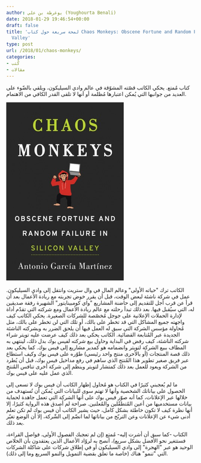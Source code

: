 ```yaml
---
author: يوغرطة بن علي (Youghourta Benali)
date: 2018-01-29 19:46:54+00:00
draft: false
title: 'لمحة سريعة حول كتاب Chaos Monkeys: Obscene Fortune and Random Failure in Silicon
  Valley'
type: post
url: /2018/01/chaos-monkeys/
categories:
- كُتب
- مقالات
---
```


كتاب مُمتع. يحكي الكاتب قصّته المشوّقة في عالم وادي السيليكون، ويلقي بالضّوء على العديد من جوانبها التي يُمكن اعتبارها مُظلمة أو أنها لا تلقى القدر الكافي من الاهتمام.

[![](Chaos-Monkeys.jpg)
](https://www.it-scoop.com/2018/01/chaos-monkeys/chaos-monkeys/)

الكاتب ترك "حياته الأولى" وعالم المال في وال ستريت وانتقل إلى وادي السيليكون. عمل في شركة ناشئة لبعض الوقت، قبل أن يقرر خوض تجربته مع ريادة الأعمال بعد أن قرأ عن قرب أجل للتقديم إلى حاضنة المشاريع "واي كومبينايتور" الشهيرة رفقة صديقين له، التي سيُقبل فيها. بعد ذلك تبدأ رحلته مع عالم ريادة الأعمال ومع شركته التي تقدّم أداة لإدارة الحملات الإعلانية على جوجل مُخصّصة للشركات الصغيرة.
يحكي الكاتب كيف واجهته جميع المشاكل التي قد تخطر على بالك، أو تلك التي لن تخطر على بالك، مثل مُحاولة مؤسس الشركة التي سبق له العمل فيها أن يلحق الضرر به وبشركته الناشئة الجديدة عبر المُتابعة القضائية.
الكاتب يحكي بعد ذلك كيف عرضت عليه تويتر شراء شركته الناشئة، كيف رفض في البداية وحاول بيع شركته لفيس بوك بدل ذلك، لينتهي به المطاف ببيع الشركة لتويتر وانضمامه هو كمدير مشاريع إلى فيس بوك.
كما يحكي بعد ذلك قصة المنتجات (أو بالأحرى منتج واحد رئيسي) طوّره على فيس بوك وكيف استطاع عبر فريق صغير تطوير هذا المُنتج الذي ساهم في رفع مداخيل فيس بوك، قبل أن يُطرد من الشركة ويعود للعمل بعد ذلك كمتشار لتويتر وينظم إلى شركة أخرى تنافس المُنتج الذي عمل عليه على فيس بوك.

ما لم يُعجبني كثيرًا في الكتاب هو مُحاول إظهار الكاتب أن فيس بوك لا تسعى إلى الحصول على بياناتك الشخصية وأنها لا تهتم سوى للبيانات التي يُمكن أن تُستهدف من خلالها عبر الإعلانات، كما أنه صوّر فيس بوك على أنها الشركة التي تعمل جاهدة لحماية بيانات مستخدميها من أعين المُتطفّلين والمُعلنين. صراحة لم أصدق هذه الرواية كثيرًا، إلا أنها نظرة كيف لا تكون خاطئة بشكل كامل، حيث يشير الكاتب أن فيس بوك لم تكن تعلم أدنى شيء عن الإعلانات وعن التربّح من بياناتها لما انضّم إلى الشّركة، إلا أن الوضع تغيّر بعد ذلك.

الكتاب -كما سبق أن أشرت إليه- مُمتع (إن لم تعجبك الفصول الأولى، فواصل القراءة، فستتغير نحو الأفضل بشكل سريع)، أنصح به لروّاد الأعمال الذين يعتقدون بأن الخلاص الوحيد هو عبر "الهجرة" إلى وادي السيليكون أو في إطلاق شركات على شاكلة الشركات التي "تنمو" هناك (خاصة ما تعلق بقضية التمويل والنمو السريع وما إلى ذلك).
